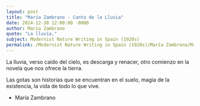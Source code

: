 ```yaml
---
layout: post
title: "María Zambrano - Canto de la Lluvia"
date: 2024-12-30 12:00:00 -0000
author: María Zambrano
quote: "La lluvia,"
subject: Modernist Nature Writing in Spain (1920s)
permalink: /Modernist Nature Writing in Spain (1920s)/María Zambrano/María Zambrano - Canto de la Lluvia
---
```


La lluvia,
verso caído del cielo,
es descarga y renacer,
otro comienzo en la novela
que nos ofrece la tierra.

Las gotas son historias
que se encuentran en el suelo,
magia de la existencia,
la vida de todo lo que vive.

- María Zambrano
